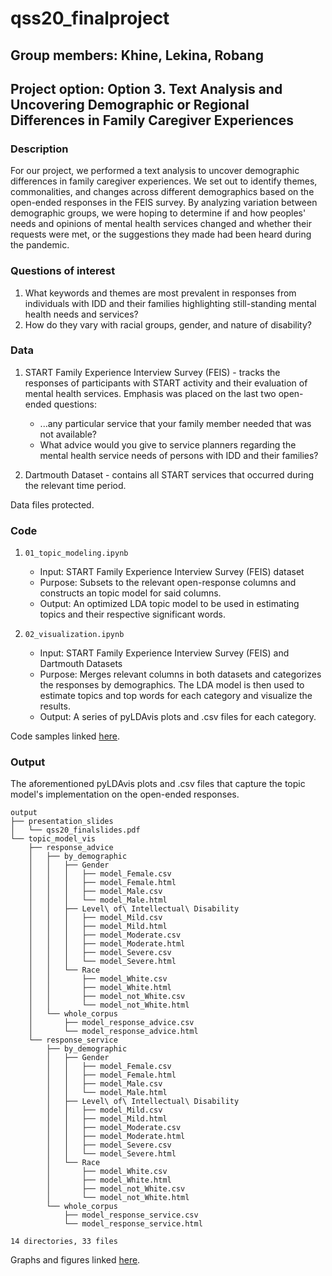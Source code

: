 # qss20_finalproject

## Group members: Khine, Lekina, Robang

## Project option: Option 3. Text Analysis and Uncovering Demographic or Regional Differences in Family Caregiver Experiences

### Description
For our project, we performed a text analysis to uncover demographic differences in family caregiver experiences. We set out to identify themes, commonalities, and changes across different demographics based on the open-ended responses in the FEIS survey. By analyzing variation between demographic groups, we were hoping to determine if and how peoples' needs and opinions of mental health services changed and whether their requests were met, or the suggestions they made had been heard during the pandemic.

### Questions of interest
1. What keywords and themes are most prevalent in responses from individuals with IDD and their families highlighting still-standing mental health needs and services?
2. How do they vary with racial groups, gender, and nature of disability?


### Data
1. START Family Experience Interview Survey (FEIS) - tracks the responses of participants with START activity and their evaluation of mental health services. Emphasis was placed on the last two open-ended questions:
   * ...any particular service that your family member needed that was not available?
   * What advice would you give to service planners regarding the mental health service needs of persons with IDD and their families?

2. Dartmouth Dataset - contains all START services that occurred during the relevant time period.

Data files protected. 

### Code
1. `01_topic_modeling.ipynb`
   * Input: START Family Experience Interview Survey (FEIS) dataset
   * Purpose: Subsets to the relevant open-response columns and constructs an topic model for said columns.
   * Output: An optimized LDA topic model to be used in estimating topics and their respective significant words.

2. `02_visualization.ipynb`
   * Input: START Family Experience Interview Survey (FEIS) and Dartmouth Datasets
   * Purpose: Merges relevant columns in both datasets and categorizes the responses by demographics. The LDA model is then used to estimate topics and top words for each category and visualize the results.
   * Output: A series of pyLDAvis plots and .csv files for each category.

Code samples linked [here](code/).



### Output
The aforementioned pyLDAvis plots and .csv files that capture the topic model's implementation on the open-ended responses.

```
output
├── presentation_slides
│   └── qss20_finalslides.pdf
└── topic_model_vis
    ├── response_advice
    │   ├── by_demographic
    │   │   ├── Gender
    │   │   │   ├── model_Female.csv
    │   │   │   ├── model_Female.html
    │   │   │   ├── model_Male.csv
    │   │   │   └── model_Male.html
    │   │   ├── Level\ of\ Intellectual\ Disability
    │   │   │   ├── model_Mild.csv
    │   │   │   ├── model_Mild.html
    │   │   │   ├── model_Moderate.csv
    │   │   │   ├── model_Moderate.html
    │   │   │   ├── model_Severe.csv
    │   │   │   └── model_Severe.html
    │   │   └── Race
    │   │       ├── model_White.csv
    │   │       ├── model_White.html
    │   │       ├── model_not_White.csv
    │   │       └── model_not_White.html
    │   └── whole_corpus
    │       ├── model_response_advice.csv
    │       └── model_response_advice.html
    └── response_service
        ├── by_demographic
        │   ├── Gender
        │   │   ├── model_Female.csv
        │   │   ├── model_Female.html
        │   │   ├── model_Male.csv
        │   │   └── model_Male.html
        │   ├── Level\ of\ Intellectual\ Disability
        │   │   ├── model_Mild.csv
        │   │   ├── model_Mild.html
        │   │   ├── model_Moderate.csv
        │   │   ├── model_Moderate.html
        │   │   ├── model_Severe.csv
        │   │   └── model_Severe.html
        │   └── Race
        │       ├── model_White.csv
        │       ├── model_White.html
        │       ├── model_not_White.csv
        │       └── model_not_White.html
        └── whole_corpus
            ├── model_response_service.csv
            └── model_response_service.html

14 directories, 33 files
```

Graphs and figures linked [here](output/).
